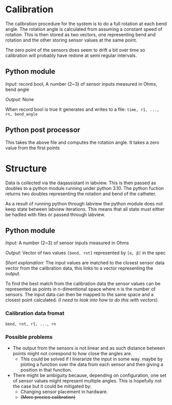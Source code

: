 
# Calibration

The calibration procedure for the system is to do a full rotation at each bend angle. The rotation angle is calculated from assuming a constant speed of rotation. This is then stored as two vectors, one representing bend and rotation and the other storing sensor values at the same point.

The zero point of the sensors does seem to drift a bit over time so calibration will probably have redone at semi regular intervals.

## Python module

*Input:* record bool, A number (2~3) of sensor inputs measured in Ohms, bend angle

*Output:* None

When record bool is true it generates and writes to a file:
```time, r1, ..., rn, bend_angle```

## Python post processor

This takes the above file and computes the rotation angle. It  takes a zero value from the first points 

# Structure

Data is collected via the daqassistant in labview. This is then passed as doubles to a python module running under python 3.10. The python fuction returns two doubles representing the rotation and bend of the catheter. 

As a result of running python through labview the python module does not keep state between labview iterations. This means that all state must either be hadled with files or passed through labview.

## Python module

*Input:* A number (2~3) of sensor inputs measured in Ohms

*Output:* Vector of two values `[bend, rot]` represented by `[α, β]` in the spec

*Short explanation:* The input values are matched to the closest sensor data vector from the calibration data, this links to a vector representing the output.

To find the best match from the calibration data the sensor values can be represented as points in n-dimentional space where n is the number of sensors. The input data can then be mapped to the same space and a closest point calculated. (*I need to look into how to do this with vectors*)

### Calibration data fromat

`bend, rot, r1, ..., rn`

### Possible problems

- The output from the sensors is not linear and as such distance between points might not corespond to how close the angles are.
    - This could be solved if I linerarize the input in some way. maybe by ploting a function over the data from each sensor and then giving a position in that function.
- There might be ambiguity because, depending on configuration, one set of sensor values might represent multiple angles. This is hopefully not the case but it could be mitigated by:
    - Changing sensor placement in hardware.
    - ~~(More precice calibration)~~
